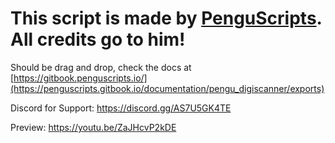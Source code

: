 # This script is made by [PenguScripts](https://github.com/PenguScript). All credits go to him!

Should be drag and drop, check the docs at [https://gitbook.penguscripts.io/](https://penguscripts.gitbook.io/documentation/pengu_digiscanner/exports)

Discord for Support: https://discord.gg/AS7U5GK4TE

Preview: https://youtu.be/ZaJHcvP2kDE
